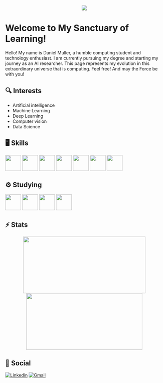 <h1 align="center">
    <img src="https://readme-typing-svg.herokuapp.com/?font=Righteous&size=35&center=true&vCenter=true&width=500&height=70&duration=4000&lines=Hello+There!;+I'm+Daniel+Muller!;" />
</h1>

# Welcome to My Sanctuary of Learning!

Hello! My name is Daniel Muller, a humble computing student and technology enthusiast. I am currently pursuing my degree and starting my journey as an AI researcher. This page represents my evolution in this extraordinary universe that is computing. Feel free! And may the Force be with you!

## 🔍 Interests

* Artificial intelligence
* Machine Learning
* Deep Learning
* Computer vision
* Data Science

## 🖥️ Skills

<div>
  <img height="50em" src="https://cdn.jsdelivr.net/gh/devicons/devicon/icons/cplusplus/cplusplus-plain.svg" />
  <img height="50em" src="https://cdn.jsdelivr.net/gh/devicons/devicon/icons/python/python-original.svg" />
  <img height="50em" src="https://cdn.jsdelivr.net/gh/devicons/devicon/icons/jupyter/jupyter-original-wordmark.svg" />
  <img height="50em" src="https://cdn.jsdelivr.net/gh/devicons/devicon/icons/numpy/numpy-original.svg" />
  <img height="50em" src="https://cdn.jsdelivr.net/gh/devicons/devicon/icons/pandas/pandas-original.svg" />
  <img height="50em" src="https://cdn.jsdelivr.net/gh/devicons/devicon/icons/mysql/mysql-original.svg" />
  <img height="50em" src="https://cdn.jsdelivr.net/gh/devicons/devicon/icons/git/git-original.svg" />
</div>

## ⚙️ Studying

<div> 
  <img height="50em" src="https://cdn.jsdelivr.net/gh/devicons/devicon/icons/tensorflow/tensorflow-original.svg" />
  <img height="50em" src="https://cdn.jsdelivr.net/gh/devicons/devicon/icons/opencv/opencv-original-wordmark.svg" />         
  <img height="50em" src="https://cdn.jsdelivr.net/gh/devicons/devicon/icons/threejs/threejs-original.svg" />
  <img height="50em" src="https://cdn.jsdelivr.net/gh/devicons/devicon/icons/pytorch/pytorch-original.svg" />
</div>

<!--![Anurag's GitHub stats](https://github-readme-stats.vercel.app/api?username=MrMilhas&show_icons=true&theme=tokyonight)
[![Top Langs](https://github-readme-stats.vercel.app/api/top-langs/?username=MrMilhas&hide=javascript&theme=tokyonight)](https://github.com/MrMilhas/github-readme-stats)-->

## ⚡ Stats

<div align="center">
    <img width="390em" height="180em" src="https://github-readme-streak-stats-salesp07.vercel.app/?user=MrMilhas&&theme=blue_navy">
    <img width="370em" height="180em" src="https://github-readme-stats.vercel.app/api?username=MrMilhas&show_icons=true&include_all_commits=true&theme=blue_navy">
</div>

## 📱 Social

[![Linkedin](https://img.shields.io/badge/LinkedIn-0077B5?style=for-the-badge&logo=linkedin&logoColor=white)](https://www.linkedin.com/in/daniel-muller-rezende-ab2542222)
[![Gmail](https://img.shields.io/badge/Gmail-D14836?style=for-the-badge&logo=gmail&logoColor=white)](mailto:daniel.muller@ice.ufjf.br)


